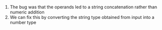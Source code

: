 1. The bug was that the operands led to a string concatenation rather than numeric addition
2. We can fix this by converting the string type obtained from input into a number type
